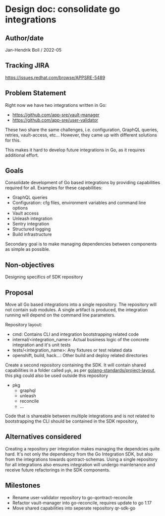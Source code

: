 # Design doc: consolidate go integrations

## Author/date

Jan-Hendrik Boll / 2022-05

## Tracking JIRA

https://issues.redhat.com/browse/APPSRE-5489

## Problem Statement

Right now we have two integrations written in Go:

* https://github.com/app-sre/vault-manager 
* https://github.com/app-sre/user-validator 

These two share the same challenges, i.e. configuration, GraphQL queries, retries, vault-access, etc... However, they came up with different solutions for this.

This makes it hard to develop future integrations in Go, as it requires additional effort.


## Goals

Consolidate development of Go based integrations by providing capabilities required for all. Examples for these capabilities:

* GraphQL queries
* Configuration: cfg files, environment variables and command line options
* Vault access
* Unleash integration
* Sentry integration
* Structured logging
* Build infrastructure

Secondary goal is to make managing dependencies between components as simple as possible.

## Non-objectives

Designing specifics of SDK repository

## Proposal

Move all Go based integrations into a single repository. The repository will not contain sub modules. A single artifact is produced, the integration running will depend on the command line parameters.
 
Repository layout:

* cmd: Contains CLI and integration bootstrapping related code
* internal/<integration_name>: Actual business logic of the concrete integration and it's unit tests
* tests/<integration_name>: Any fixtures or test related data
* openshift, build, hack...: Other build and deploy related directories

Create a second repository containing the SDK. It will contain shared capabilities in a folder called `pgk`, as per [golang-standards/project-layout](https://github.com/golang-standards/project-layout), this pkg could also be used outside this repository
* pkg
  *  graphql
  *  unleash
  *  reconcile
  *  ...

Code that is shareable between multiple integrations and is not related to bootstrapping the CLI should be contained in the SDK repository,

## Alternatives considered

Creating a repository per integration makes managing the dependcies quite hard. It's not only the dependency from the Go Integration SDK, but also from the integrations towards qontract-schemas. Using a single repository for all integrations also ensures integration will undergo maintenance and receive future refactorings in the SDK components.


## Milestones

* Rename user-validator repository to go-qontract-reconcile
* Refactor vault-manager into go-reconcile, requires update to go 1.17
* Move shared capabilities into seperate repository qr-sdk-go
